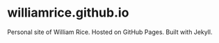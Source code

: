 williamrice.github.io
=====================
Personal site of William Rice. Hosted on GitHub Pages. Built with Jekyll.
